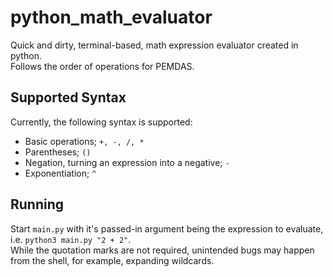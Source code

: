 # python_math_evaluator
Quick and dirty, terminal-based, math expression evaluator created in python.  
Follows the order of operations for PEMDAS.  

## Supported Syntax
Currently, the following syntax is supported:
- Basic operations; `+, -, /, *`   
- Parentheses; `()`  
- Negation, turning an expression into a negative; `-`  
- Exponentiation; `^`  

## Running
Start `main.py` with it's passed-in argument being the expression to evaluate, i.e. `python3 main.py "2 + 2"`.  
While the quotation marks are not required, unintended bugs may happen from the shell, for example, expanding wildcards.
